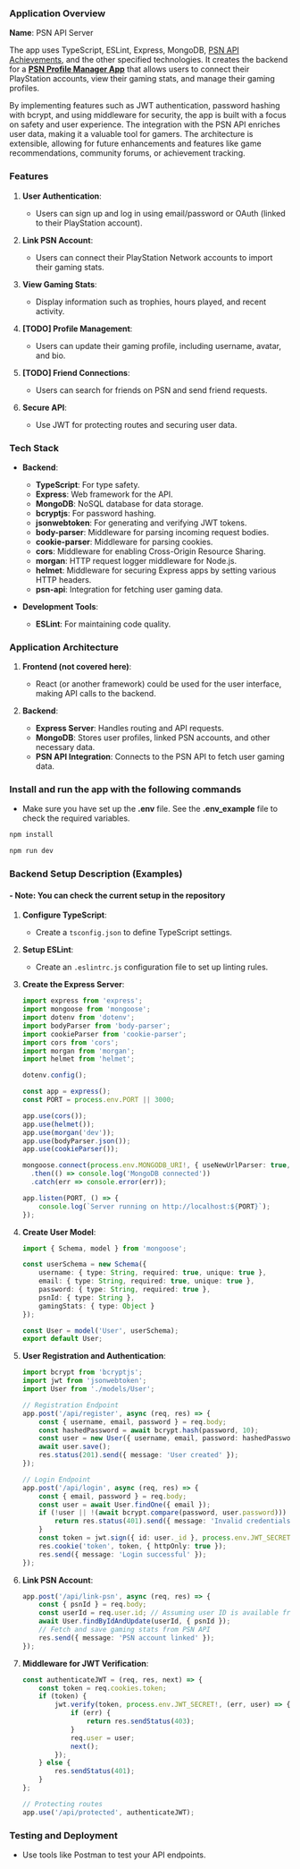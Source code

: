 ### Application Overview

**Name**: PSN API Server

The app uses TypeScript, ESLint, Express, MongoDB, [PSN API Achievements](https://psn-api.achievements.app/), and the other specified technologies. It creates the backend for a [**PSN Profile Manager App**](https://github.com/junior-ramos-dev/psn_profile_manager) that allows users to connect their PlayStation accounts, view their gaming stats, and manage their gaming profiles.

By implementing features such as JWT authentication, password hashing with bcrypt, and using middleware for security, the app is built with a focus on safety and user experience. The integration with the PSN API enriches user data, making it a valuable tool for gamers. The architecture is extensible, allowing for future enhancements and features like game recommendations, community forums, or achievement tracking.

### Features

1. **User Authentication**:
   - Users can sign up and log in using email/password or OAuth (linked to their PlayStation account).

2. **Link PSN Account**:
   - Users can connect their PlayStation Network accounts to import their gaming stats.

3. **View Gaming Stats**:
   - Display information such as trophies, hours played, and recent activity.

4. **[TODO] Profile Management**:
   - Users can update their gaming profile, including username, avatar, and bio.

5. **[TODO] Friend Connections**:
   - Users can search for friends on PSN and send friend requests.

6. **Secure API**:
   - Use JWT for protecting routes and securing user data.

### Tech Stack

- **Backend**:
  - **TypeScript**: For type safety.
  - **Express**: Web framework for the API.
  - **MongoDB**: NoSQL database for data storage.
  - **bcryptjs**: For password hashing.
  - **jsonwebtoken**: For generating and verifying JWT tokens.
  - **body-parser**: Middleware for parsing incoming request bodies.
  - **cookie-parser**: Middleware for parsing cookies.
  - **cors**: Middleware for enabling Cross-Origin Resource Sharing.
  - **morgan**: HTTP request logger middleware for Node.js.
  - **helmet**: Middleware for securing Express apps by setting various HTTP headers.
  - **psn-api**: Integration for fetching user gaming data.

- **Development Tools**:
  - **ESLint**: For maintaining code quality.


### Application Architecture

1. **Frontend (not covered here)**:
   - React (or another framework) could be used for the user interface, making API calls to the backend.

2. **Backend**:
   - **Express Server**: Handles routing and API requests.
   - **MongoDB**: Stores user profiles, linked PSN accounts, and other necessary data.
   - **PSN API Integration**: Connects to the PSN API to fetch user gaming data.

### Install and run the app with the following commands

- Make sure you have set up the **.env** file. See the **.env_example** file to check the required variables.

```bash
npm install

npm run dev
```

### Backend Setup Description (Examples)
#### - Note: You can check the current setup in the repository

1. **Configure TypeScript**:
   - Create a `tsconfig.json` to define TypeScript settings.

2. **Setup ESLint**:
   - Create an `.eslintrc.js` configuration file to set up linting rules.

3. **Create the Express Server**:
   ```typescript
   import express from 'express';
   import mongoose from 'mongoose';
   import dotenv from 'dotenv';
   import bodyParser from 'body-parser';
   import cookieParser from 'cookie-parser';
   import cors from 'cors';
   import morgan from 'morgan';
   import helmet from 'helmet';

   dotenv.config();

   const app = express();
   const PORT = process.env.PORT || 3000;

   app.use(cors());
   app.use(helmet());
   app.use(morgan('dev'));
   app.use(bodyParser.json());
   app.use(cookieParser());

   mongoose.connect(process.env.MONGODB_URI!, { useNewUrlParser: true, useUnifiedTopology: true })
     .then(() => console.log('MongoDB connected'))
     .catch(err => console.error(err));

   app.listen(PORT, () => {
       console.log(`Server running on http://localhost:${PORT}`);
   });
   ```

4. **Create User Model**:
   ```typescript
   import { Schema, model } from 'mongoose';

   const userSchema = new Schema({
       username: { type: String, required: true, unique: true },
       email: { type: String, required: true, unique: true },
       password: { type: String, required: true },
       psnId: { type: String },
       gamingStats: { type: Object }
   });

   const User = model('User', userSchema);
   export default User;
   ```

5. **User Registration and Authentication**:
   ```typescript
   import bcrypt from 'bcryptjs';
   import jwt from 'jsonwebtoken';
   import User from './models/User';

   // Registration Endpoint
   app.post('/api/register', async (req, res) => {
       const { username, email, password } = req.body;
       const hashedPassword = await bcrypt.hash(password, 10);
       const user = new User({ username, email, password: hashedPassword });
       await user.save();
       res.status(201).send({ message: 'User created' });
   });

   // Login Endpoint
   app.post('/api/login', async (req, res) => {
       const { email, password } = req.body;
       const user = await User.findOne({ email });
       if (!user || !(await bcrypt.compare(password, user.password))) {
           return res.status(401).send({ message: 'Invalid credentials' });
       }
       const token = jwt.sign({ id: user._id }, process.env.JWT_SECRET!, { expiresIn: '1h' });
       res.cookie('token', token, { httpOnly: true });
       res.send({ message: 'Login successful' });
   });
   ```

6. **Link PSN Account**:
   ```typescript
   app.post('/api/link-psn', async (req, res) => {
       const { psnId } = req.body;
       const userId = req.user.id; // Assuming user ID is available from JWT middleware
       await User.findByIdAndUpdate(userId, { psnId });
       // Fetch and save gaming stats from PSN API
       res.send({ message: 'PSN account linked' });
   });
   ```

7. **Middleware for JWT Verification**:
   ```typescript
   const authenticateJWT = (req, res, next) => {
       const token = req.cookies.token;
       if (token) {
           jwt.verify(token, process.env.JWT_SECRET!, (err, user) => {
               if (err) {
                   return res.sendStatus(403);
               }
               req.user = user;
               next();
           });
       } else {
           res.sendStatus(401);
       }
   };

   // Protecting routes
   app.use('/api/protected', authenticateJWT);
   ```


### Testing and Deployment
- Use tools like Postman to test your API endpoints.
